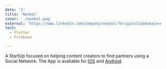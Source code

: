 ```yaml
---
date: '1'
title: 'Nexbol'
cover: './nexbol.png'
external: 'https://www.linkedin.com/company/nexbol/?originalSubdomain=es'
tech:
  - Flutter
  - Firebase
  
---
```


A StartUp focused on helping content creators to find partners using a Social Network. The App is avaliable for [IOS](https://apps.apple.com/gt/app/nexbol/id1594000669) and [Android](https://play.google.com/store/apps/details?id=com.isvisoft.nexbol_app). 